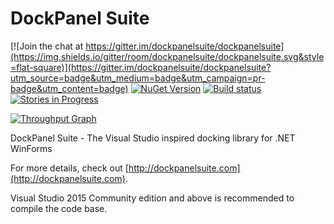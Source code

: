 DockPanel Suite
===============

[![Join the chat at https://gitter.im/dockpanelsuite/dockpanelsuite](https://img.shields.io/gitter/room/dockpanelsuite/dockpanelsuite.svg&style=flat-square)](https://gitter.im/dockpanelsuite/dockpanelsuite?utm_source=badge&utm_medium=badge&utm_campaign=pr-badge&utm_content=badge)
[![NuGet Version](https://img.shields.io/nuget/v/DockPanelSuite.svg?style=flat-square)](https://www.nuget.org/packages/DockPanelSuite/)
[![Build status](https://img.shields.io/appveyor/ci/lextm/dockpanelsuite/master.svg?label=appvejor&style=flat-square)](https://ci.appveyor.com/project/lextm/dockpanelsuite)
[![Stories in Progress](https://img.shields.io/waffle/label/dockpanelsuite/dockpanelsuite/in%20progress.svg?style=flat-square)](http://waffle.io/dockpanelsuite/dockpanelsuite) 

[![Throughput Graph](https://graphs.waffle.io/dockpanelsuite/dockpanelsuite/throughput.svg?style=flat-square)](https://waffle.io/dockpanelsuite/dockpanelsuite/metrics/throughput) 

DockPanel Suite - The Visual Studio inspired docking library for .NET WinForms

For more details, check out [http://dockpanelsuite.com](http://dockpanelsuite.com).

Visual Studio 2015 Community edition and above is recommended to compile the code base.
